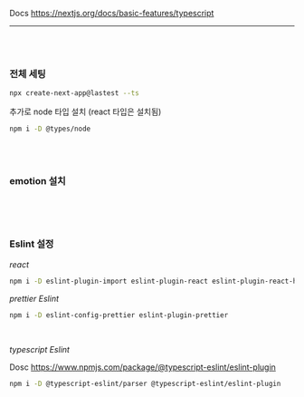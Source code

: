 Docs
https://nextjs.org/docs/basic-features/typescript

---

<br><br>

### 전체 세팅

```bash
npx create-next-app@lastest --ts
```

추가로 node 타입 설치 (react 타입은 설치됨)

```bash
npm i -D @types/node
```

<br><br>

### emotion 설치

```bash

```

<br><br>

### Eslint 설정

_react_

```bash
npm i -D eslint-plugin-import eslint-plugin-react eslint-plugin-react-hooks
```

_prettier Eslint_

```bash
npm i -D eslint-config-prettier eslint-plugin-prettier
```

<br>

_typescript Eslint_

Dosc
https://www.npmjs.com/package/@typescript-eslint/eslint-plugin

```bash
npm i -D @typescript-eslint/parser @typescript-eslint/eslint-plugin
```

<br><br>
